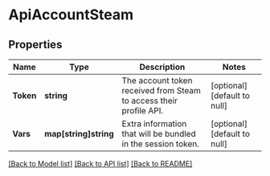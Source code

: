 # ApiAccountSteam

## Properties
Name | Type | Description | Notes
------------ | ------------- | ------------- | -------------
**Token** | **string** | The account token received from Steam to access their profile API. | [optional] [default to null]
**Vars** | **map[string]string** | Extra information that will be bundled in the session token. | [optional] [default to null]

[[Back to Model list]](../README.md#documentation-for-models) [[Back to API list]](../README.md#documentation-for-api-endpoints) [[Back to README]](../README.md)


